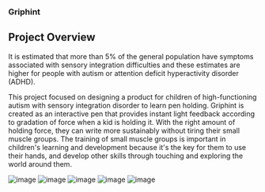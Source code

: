 ### Griphint

## Project Overview

It is estimated that more than 5% of the general population have symptoms associated with sensory integration difficulties and these estimates are higher for people with autism or attention deficit hyperactivity disorder (ADHD).

This project focused on designing a product for children of high-functioning autism with sensory integration disorder to learn pen holding. Griphint is created as an interactive pen that provides instant light feedback according to gradation of force when a kid is holding it. With the right amount of holding force, they can write more sustainably without tiring their small muscle groups. The training of small muscle groups is important in children's learning and development because it's the key for them to use their hands, and develop other skills through touching and exploring the world around them.

![image](https://uploads-ssl.webflow.com/63b058452091f12771549e66/63b611eac9c57d123a5d74f2_Main2.jpg)
![image](https://uploads-ssl.webflow.com/63b058452091f12771549e66/63b83576f5f1ad08f090f70d_ptototype.JPG)
![image](https://uploads-ssl.webflow.com/63b058452091f12771549e66/63b8353b89aba402e0fbcd6a_elsa.png)
![image](https://uploads-ssl.webflow.com/63b058452091f12771549e66/63b837d08d91afefe3709f9c_john.png)
![image](https://uploads-ssl.webflow.com/63b058452091f12771549e66/63b837fb85c7d8b25e9808a3_jack.png)

